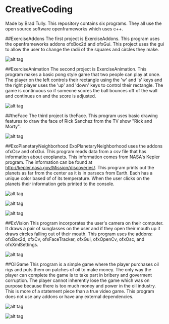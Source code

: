 # CreativeCoding
Made by Brad Tully.
This repository contains six programs. They all use the open source software openframeworks which uses c++. 

##ExerciseAddons
The first project is ExerciseAddons. This program uses the openframeworks addons ofxBox2d and ofxGui. This project uses the gui to allow the user to change the radii of the squares and circles they make. 

![alt tag](https://github.com/BradTu/CreativeCoding/blob/master/Addons.PNG)

##ExerciseAnimation
The second project is ExerciseAnimation. This program makes a basic pong style game that two people can play at once. The player on the left controls their rectangle using the 'w' and 's' keys and the right player uses the 'up' and 'down' keys to control their rectangle. The game is continuous so if someone scores the ball bounces off of the wall and continues on and the score is adjusted.

![alt tag](https://github.com/BradTu/CreativeCoding/blob/master/Animation.PNG)

##theFace
The third project is theFace. This program uses basic drawing features to draw the face of Rick Sanchez from the TV show "Rick and Morty". 

![alt tag](https://github.com/BradTu/CreativeCoding/blob/master/Face.PNG)

##ExoPlanetaryNeighborhood
ExoPlanetaryNeighborhood uses the addons ofxCsv and ofxGui. This program reads data from a csv file that has information about exoplanets. This information comes from NASA's Kepler program. The information can be found at http://kepler.nasa.gov/Mission/discoveries/. This program prints out the planets as far from the center as it is in parsecs from Earth. Each has a unique color based of of its temperature. When the user clicks on the planets their information gets printed to the console.

![alt tag](https://github.com/BradTu/CreativeCoding/blob/master/ExoPlanetaryNeighborhood.PNG)

![alt tag](https://github.com/BradTu/CreativeCoding/blob/master/ExoPlanetaryNeighborhood(2).JPG)

![alt tag](https://github.com/BradTu/CreativeCoding/blob/master/ExoPlanetaryNeighborhood%20Console.JPG)

##ExVision
This program incorporates the user's camera on their computer. It draws a pair of sunglasses on the user and if they open their mouth up it draws circles falling out of their mouth. This program uses the addons: ofxBox2d, ofxCv, ofxFaceTracker, ofxGui, ofxOpenCv, ofxOsc, and ofxXmlSettings.

![alt tag](https://github.com/BradTu/CreativeCoding/blob/master/ExVision_Picture.JPG)

##OilGame
This program is a simple game where the player purchases oil rigs and puts them on patches of oil to make money. The only way the player can complete the game is to take part in bribery and goverment corruption. The player cannot inherently lose the game which was on purpose because there is too much money and power in the oil industry. This is more of a statement piece than a true video game. This program does not use any addons or have any external dependencies.

![alt tag](https://github.com/BradTu/CreativeCoding/blob/master/OilGame%201.JPG)

![alt tag](https://github.com/BradTu/CreativeCoding/blob/master/OilGame%202.JPG)
